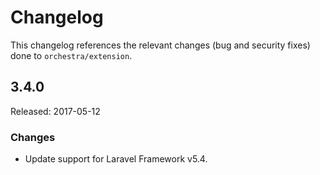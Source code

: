 # Changelog

This changelog references the relevant changes (bug and security fixes) done to `orchestra/extension`.

## 3.4.0

Released: 2017-05-12

### Changes

* Update support for Laravel Framework v5.4.
